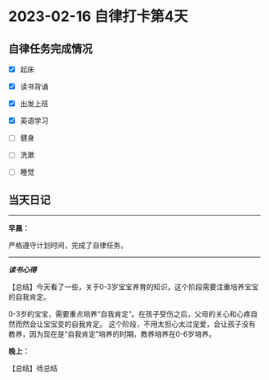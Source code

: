 # 2023-02-16 自律打卡第4天

## 自律任务完成情况

- [x] 起床
- [x] 读书背诵
- [x] 出发上班
- [x] 英语学习


- [ ] 健身
- [ ] 洗漱
- [ ] 睡觉


## 当天日记

---
**早晨：**

严格遵守计划时间，完成了自律任务。

---

***读书心得***

【总结】今天看了一些，关于0-3岁宝宝养育的知识，这个阶段需要注重培养宝宝的自我肯定。

0-3岁的宝宝，需要重点培养“自我肯定”。在孩子受伤之后，父母的关心和心疼自然而然会让宝宝变的自我肯定。
这个阶段，不用太担心太过宠爱，会让孩子没有教养，因为现在是“自我肯定”培养的时期，教养培养在0-6岁培养。


**晚上：**

【总结】待总结